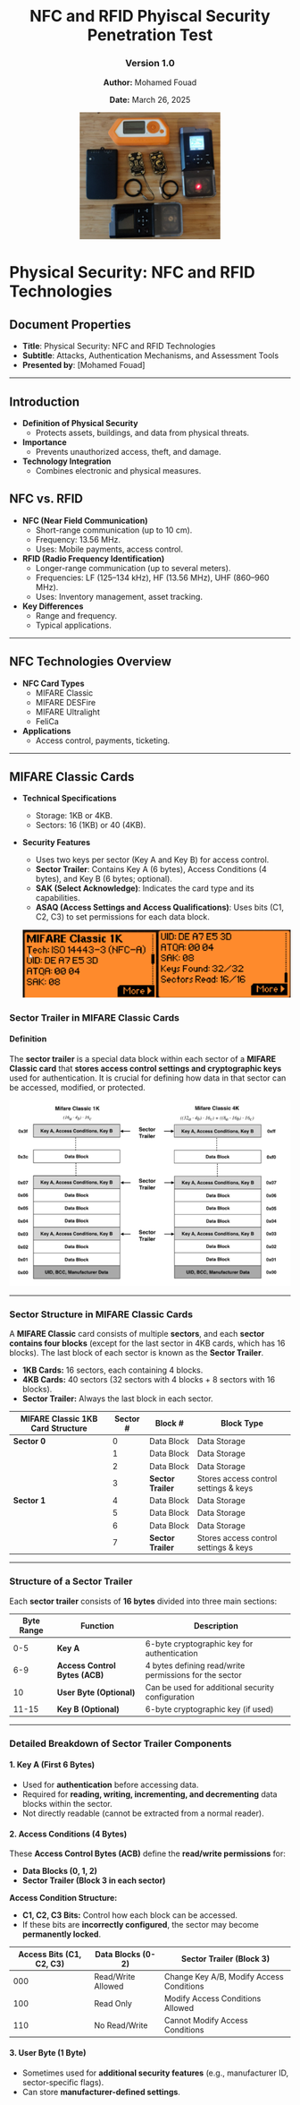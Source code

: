 <div style="text-align: center; margin-top: 200px;">
  <h1>NFC and RFID Phyiscal Security Penetration Test</h1>
  <h3>Version 1.0</h3>
  <p><strong>Author:</strong> Mohamed Fouad</p>
  <p><strong>Date:</strong> March 26, 2025</p>
  <img src="cover.png" alt="Cover Page Design" style="width: 50%; height: auto;"/>
</div>

<div style="page-break-after: always;"></div>

# Physical Security: NFC and RFID Technologies

## Document Properties
- **Title**: Physical Security: NFC and RFID Technologies  
- **Subtitle**: Attacks, Authentication Mechanisms, and Assessment Tools  
- **Presented by**: [Mohamed Fouad]

---

<div style="page-break-before: always;"></div>

## Introduction

- **Definition of Physical Security**
  - Protects assets, buildings, and data from physical threats.
- **Importance**
  - Prevents unauthorized access, theft, and damage.
- **Technology Integration**
  - Combines electronic and physical measures.

<div style="page-break-before: always;"></div>

## NFC vs. RFID

- **NFC (Near Field Communication)**
  - Short-range communication (up to 10 cm).
  - Frequency: 13.56 MHz.
  - Uses: Mobile payments, access control.
- **RFID (Radio Frequency Identification)**
  - Longer-range communication (up to several meters).
  - Frequencies: LF (125–134 kHz), HF (13.56 MHz), UHF (860–960 MHz).
  - Uses: Inventory management, asset tracking.
- **Key Differences**
  - Range and frequency.
  - Typical applications.

<div style="page-break-before: always;"></div>

---

## NFC Technologies Overview
- **NFC Card Types**
  - MIFARE Classic
  - MIFARE DESFire
  - MIFARE Ultralight
  - FeliCa
- **Applications**
  - Access control, payments, ticketing.
---

<div style="page-break-after: always;"></div>

## **MIFARE Classic Cards**

- **Technical Specifications**
  
  - Storage: 1KB or 4KB.
  - Sectors: 16 (1KB) or 40 (4KB).
- **Security Features**
  
  - Uses two keys per sector (Key A and Key B) for access control.
  - **Sector Trailer**: Contains Key A (6 bytes), Access Conditions (4 bytes), and Key B (6 bytes; optional).
  - **SAK (Select Acknowledge)**: Indicates the card type and its capabilities.
  - **ASAQ (Access Settings and Access Qualifications)**: Uses bits (C1, C2, C3) to set permissions for each data block.
  
  ![image-20250303115507903](mifare-card.png)

### Sector Trailer in MIFARE Classic Cards

#### Definition

The **sector trailer** is a special data block within each sector of a **MIFARE Classic card** that **stores access control settings and cryptographic keys** used for authentication. It is crucial for defining how data in that sector can be accessed, modified, or protected.

<img src="mifare-structure.png" alt="image-20250228095255577" style="zoom: 67%;" />

------

### Sector Structure in MIFARE Classic Cards

A **MIFARE Classic** card consists of multiple **sectors**, and each **sector contains four blocks** (except for the last sector in 4KB cards, which has 16 blocks). The last block of each sector is known as the **Sector Trailer**.

- **1KB Cards:** 16 sectors, each containing 4 blocks.
- **4KB Cards:** 40 sectors (32 sectors with 4 blocks + 8 sectors with 16 blocks).
- **Sector Trailer:** Always the last block in each sector.

| **MIFARE Classic 1KB Card Structure** | **Sector #** | **Block #**        | **Block Type**                        |
| ------------------------------------- | ------------ | ------------------ | ------------------------------------- |
| **Sector 0**                          | 0            | Data Block         | Data Storage                          |
|                                       | 1            | Data Block         | Data Storage                          |
|                                       | 2            | Data Block         | Data Storage                          |
|                                       | 3            | **Sector Trailer** | Stores access control settings & keys |
| **Sector 1**                          | 4            | Data Block         | Data Storage                          |
|                                       | 5            | Data Block         | Data Storage                          |
|                                       | 6            | Data Block         | Data Storage                          |
|                                       | 7            | **Sector Trailer** | Stores access control settings & keys |

------

<div style="page-break-before: always;"></div>

### Structure of a Sector Trailer

Each **sector trailer** consists of **16 bytes** divided into three main sections:

| **Byte Range** | **Function**                   | **Description**                                        |
| -------------- | ------------------------------ | ------------------------------------------------------ |
| 0-5            | **Key A**                      | 6-byte cryptographic key for authentication            |
| 6-9            | **Access Control Bytes (ACB)** | 4 bytes defining read/write permissions for the sector |
| 10             | **User Byte (Optional)**       | Can be used for additional security configuration      |
| 11-15          | **Key B (Optional)**           | 6-byte cryptographic key (if used)                     |

------

### Detailed Breakdown of Sector Trailer Components

#### 1. Key A (First 6 Bytes)

- Used for **authentication** before accessing data.
- Required for **reading, writing, incrementing, and decrementing** data blocks within the sector.
- Not directly readable (cannot be extracted from a normal reader).

#### 2. Access Conditions (4 Bytes)

These **Access Control Bytes (ACB)** define the **read/write permissions** for:

- **Data Blocks (0, 1, 2)**
- **Sector Trailer (Block 3 in each sector)**

**Access Condition Structure:**

- **C1, C2, C3 Bits:** Control how each block can be accessed.
- If these bits are **incorrectly configured**, the sector may become **permanently locked**.

| **Access Bits (C1, C2, C3)** | **Data Blocks (0-2)** | **Sector Trailer (Block 3)**             |
| ---------------------------- | --------------------- | ---------------------------------------- |
| 000                          | Read/Write Allowed    | Change Key A/B, Modify Access Conditions |
| 100                          | Read Only             | Modify Access Conditions Allowed         |
| 110                          | No Read/Write         | Cannot Modify Access Conditions          |

#### 3. User Byte (1 Byte)

- Sometimes used for **additional security features** (e.g., manufacturer ID, sector-specific flags).
- Can store **manufacturer-defined settings**.

#### 4. Key B (Last 6 Bytes)

- **Optional** (sometimes left empty).

- When used, Key B provides an additional level of security:

  - **If configured properly**, Key B allows different authentication levels for different user groups.
- In some cases, Key B may be used only for **writing permissions** (while Key A is used for reading).

------

### Sector Trailer Example (Hexadecimal Representation)

```
A0 A1 A2 A3 A4 A5  FF 07 80 69  00 00 00 00 00 00
```

**Breakdown:**

- **A0 A1 A2 A3 A4 A5** → Key A (6 bytes)
- **FF 07 80 69** → Access Condition Bytes
- **00** → User Byte
- **00 00 00 00 00 00** → Key B (6 bytes)

------

<div style="page-break-before: always;"></div>

#### Role of the Sector Trailer in Security

- **Defines who can read/write data blocks** in a sector.

- **Controls modifications to the access conditions** and encryption keys.

- **Prevents unauthorized access** if properly configured.

- **Can be exploited if weak encryption is used** (e.g., MIFARE Classic’s **CRYPTO1 weakness**).

- **Authentication Process (Step-by-Step)**
  1. **Sector Selection**: Reader selects a specific sector.
  2. **Authentication Request**: Reader sends an authentication command for that sector, specifying Key A or Key B.
  3. **Card Challenge**: Card responds with a random nonce.
  4. **Reader Response**: Reader encrypts the nonce with the designated key and sends the result.
  5. **Card Verification**: Card decrypts the reader’s response and compares it with its calculation.
  6. **Mutual Authentication**: Card sends its own encrypted nonce back to the reader.
  7. **Final Verification**: Reader verifies the card’s response to complete the authentication.
  
  
<div style="text-align: center;">
  <img src="auth-with-reader.png" alt="image-20250325142954365" style="zoom:50%;" />
</div>
  
  ```mermaid
  sequenceDiagram
      participant Card
      participant Reader
      Card->>Reader: Select Sector
      Reader->>Card: Authentication Request (Key A/B)
      Card-->>Reader: Random Nonce (Challenge)
      Reader->>Card: Encrypted Nonce (Response)
      Card-->>Card: Decrypt & Verify Nonce
      Card->>Reader: Encrypted Nonce (Challenge)
      Reader-->>Reader: Decrypt & Verify Nonce
      Reader->>Card: Authentication Successful
  ```
  
  
  
- **Weaknesses**
  - Vulnerable to attacks (e.g., DarkSide) due to weak CRYPTO1 encryption.
  
- **Use Cases**
  - Public transport, access control, loyalty programs.

#### Security Vulnerabilities in Sector Trailers

- Weak Encryption (CRYPTO1 Algorithm):
  - Susceptible to brute-force and cryptanalysis attacks (e.g., **DarkSide attack**).
- Key A Extraction with Tools (Proxmark3, Flipper Zero):
  - Tools can **extract Key A** if the access conditions are poorly set.
- Improperly Set Access Conditions:
  - If **access bits** are incorrectly configured, sectors may become **permanently locked** (data is unreadable or unwritable).
- Magic Cards (Gen1a, Gen4):
  - **Bypass standard authentication** by emulating sector trailers with **modifiable keys**.

---

<div style="page-break-after: always;"></div>

### Extracting MIFARE Classic Keys Using the MFKey32 Attack

### Introduction

The **MFKey32 attack** exploits vulnerabilities in the **Crypto-1 encryption algorithm** used by **MIFARE Classic NFC cards**. This method allows the recovery of authentication keys by analyzing nonce pairs exchanged during communication between the card and the reader.

<img src="C:\Users\Mohamed Fouad\AppData\Roaming\Typora\typora-user-images\image-20250324153730148.png" alt="image-20250324153730148" style="zoom:50%;" />

---

### Prerequisites

- **Flipper Zero device** with a **microSD card** installed.
- **Access to the target MIFARE Classic card** (optional but recommended for increased success rate).
- **Access to the reader** that interacts with the target card.

---

### Steps to Perform the MFKey32 Attack

#### 1. Read and Save the Target Card

- Navigate to **Main Menu → NFC → Read** on your Flipper Zero.
- **Scan the target MIFARE Classic card** to create a saved instance.

#### 2. Prepare Flipper Zero for Emulation

- After saving, go to Main Menu → NFC → Saved → [Name of the saved card] → Extract MF Keys

- Flipper Zero will now **emulate the saved card** and prepare to collect nonce pairs from the reader.

#### 3. Collect Nonce Pairs from the Reader

- **Tap** your Flipper Zero against the reader to initiate communication.
- **Observe** the screen as it displays the number of collected nonce pairs (aim for **10/10**).
- If the count doesn't increase:
- **Retry tapping** as some readers may require multiple attempts.
- Ensure the reader is actively attempting to authenticate the emulated card.

<img src="C:\Users\Mohamed Fouad\AppData\Roaming\Typora\typora-user-images\image-20250324154040541.png" alt="image-20250324154040541" style="zoom:50%;" />

#### 4. Save the Collected Nonce Pairs

- Once the required nonce pairs are collected, **press OK** to save the data to the microSD card.
- A confirmation message will display upon successful saving.

#### 5. Recover Keys from Nonce Data

- **Option A: Using Flipper Mobile App**

- **Synchronize** your Flipper Zero with the **Flipper Mobile App**.  

- Navigate to:

  ```
  Tools → Mfkey32 (Extract MF Keys)
  ```

- The app will process the nonce data and display the recovered keys.

- **Option B: Using Flipper Lab**

- **Connect** your Flipper Zero to a computer via **USB-C**.

- Open a browser and go to:

  ```
  lab.flipper.net
  ```

- Navigate to:

  ```
  NFC tools → GIVE ME THE KEYS
  ```

- The platform will process the data and reveal the extracted keys.

<img src="C:\Users\Mohamed Fouad\AppData\Roaming\Typora\typora-user-images\image-20250324154006072.png" alt="image-20250324154006072" style="zoom: 67%;" />

<div style="page-break-after: always;"></div>

# MIFARE Ultralight Cards

- **Technical Specifications**
  - Storage: 64 bytes (Ultralight) or 192 bytes (Ultralight C).
- **Security Features**
  - Standard Ultralight cards have minimal security (no full authentication).
  - Ultralight C may implement a basic 3DES-based authentication.
- **Authentication Process (Step-by-Step)**
  - **Standard Ultralight:**
    - Data is generally open; no authentication required.
  - **Ultralight C (if supported):**
    1. **Authentication Command**: Reader sends an authentication command.
    2. **Card Challenge**: Card returns a challenge nonce.
    3. **Reader Encryption**: Reader encrypts the nonce using the stored key.
    4. **Verification**: Card verifies the reader’s encrypted response.
- **Use Cases**
  - Single-use tickets, event management, low-cost transit.

![image-20250303115815342](C:\Users\Mohamed Fouad\AppData\Roaming\Typora\typora-user-images\image-20250303115815342.png)

---

## Memory Structure of MIFARE Ultralight Cards 

MIFARE Ultralight is a contactless smart card operating at 13.56 MHz, part of the MIFARE family from NXP Semiconductors. The memory structure is organized into **pages**, with each page containing **4 bytes** of data. The memory size and structure vary slightly depending on the specific version (e.g., Ultralight, Ultralight C, Ultralight EV1).

------

### MIFARE Ultralight Memory Structure (Standard Version)

The standard MIFARE Ultralight card has **512 bits (64 bytes)** of memory, organized into **16 pages**, each containing **4 bytes**.

### Memory Map

| Page | Byte 0      | Byte 1      | Byte 2      | Byte 3      | Description                               |
| :--- | :---------- | :---------- | :---------- | :---------- | :---------------------------------------- |
| 0    | SN0         | SN1         | SN2         | SN3         | Serial Number (UID)                       |
| 1    | SN4         | SN5         | SN6         | BCC0        | Serial Number (UID) and Check Byte        |
| 2    | Internal    | Internal    | Internal    | Internal    | Internal Use                              |
| 3    | Lock0       | Lock1       | OTP0        | OTP1        | Lock Bits and One-Time Programmable (OTP) |
| 4-15 | User Memory | User Memory | User Memory | User Memory | User Data                                 |

------

### Detailed Description

1. **Pages 0-1: Serial Number (UID)**
   - Page 0 and Page 1 contain the **7-byte serial number (UID)** of the card.
   - Byte 3 of Page 1 is the **check byte (BCC0)**, which is a checksum of the UID.
2. **Page 2: Internal Use**
   - Reserved for internal use by the card and is not accessible for user data.
3. **Page 3: Lock Bits and OTP**
   - **Byte 0 and Byte 1**: Lock bits to protect specific pages from being written.
   - **Byte 2 and Byte 3**: One-Time Programmable (OTP) bytes that can be written once and then locked.
4. **Pages 4-15: User Memory**
   - These pages are available for **user data storage**.
   - Each page can store **4 bytes** of data.

------

<div style="page-break-after: always;"></div>

## MIFARE Ultralight C and Ultralight EV1

The MIFARE Ultralight C and Ultralight EV1 versions have additional features and memory:

- **MIFARE Ultralight C**: 192 bytes of memory (48 pages) with **3DES encryption**.
- **MIFARE Ultralight EV1**: 144 bytes of memory (36 pages) with additional features like a **32-bit counter** and **password protection**.

------

### Memory Map for Ultralight EV1

| Page | Byte 0      | Byte 1      | Byte 2      | Byte 3      | Description                               |
| :--- | :---------- | :---------- | :---------- | :---------- | :---------------------------------------- |
| 0    | SN0         | SN1         | SN2         | SN3         | Serial Number (UID)                       |
| 1    | SN4         | SN5         | SN6         | BCC0        | Serial Number (UID) and Check Byte        |
| 2    | Internal    | Internal    | Internal    | Internal    | Internal Use                              |
| 3    | Lock0       | Lock1       | OTP0        | OTP1        | Lock Bits and One-Time Programmable (OTP) |
| 4-35 | User Memory | User Memory | User Memory | User Memory | User Data                                 |

------

### Additional Features in Ultralight EV1

- **32-bit Counter**: A counter that can be incremented but not decremented.
- **Password Protection**: A 32-bit password can be set to protect the memory from unauthorized writes.

---

<div style="page-break-after: always;"></div>

## Weaknesses of MIFARE Ultralight Cards

MIFARE Ultralight cards are designed as **low-cost NFC cards** primarily for **single-use applications** such as transit tickets and event passes. However, their **lightweight design and minimal security features** introduce several weaknesses.

------

### 1. Lack of Cryptographic Security

Unlike **MIFARE Classic** and **MIFARE DESFire**, **MIFARE Ultralight** (standard version) has **no built-in encryption** or authentication mechanism:

- **No cryptographic challenge-response system.**
- **No mutual authentication** between the reader and the card.
- **No secure key storage** (any stored data is readable by anyone with an NFC reader).

> 🚨 **Security Risk:** Since the card does not encrypt or authenticate its data, **any NFC-enabled smartphone or tool (e.g., Flipper Zero, Proxmark3) can read and clone it easily.**

------

### 2. Vulnerable to Cloning

Because **MIFARE Ultralight** does not require authentication before reading data:

- **Anyone can copy the card's contents and emulate it** using an NFC-enabled device.
- **Attackers can create duplicate cards** to gain unauthorized access to a system.

#### Example of Cloning Attack

- A transit card using MIFARE Ultralight **stores a balance in plaintext**.
- An attacker **reads the original balance** using a mobile phone or NFC tool.
- The attacker **restores the original balance** before tapping it on the payment terminal.
- This process is **repeated indefinitely**, leading to **fraudulent free rides**.

> 🔥 **Real-World Example:** Some early transit systems (e.g., older metro ticketing systems) using **MIFARE Ultralight** were exploited using this method.

------

### 3. No Secure Key Management

MIFARE Ultralight **lacks dedicated security keys** for controlling access:

- Unlike **MIFARE Classic** (which has Key A and Key B) and **MIFARE DESFire** (which uses AES/3DES keys), **Ultralight has no access control keys**.
- Any stored data is **openly accessible to anyone with an NFC reader**.
- **No authentication mechanism prevents unauthorized read/write operations.**

> ⚠️ **Risk:** This makes it possible to manipulate card data freely.

------

### 4. Limited Data Storage

MIFARE Ultralight has **very small storage capacity**:

- **Standard Ultralight:** **64 bytes** (only ~48 bytes available for user data).
- **Ultralight C:** **192 bytes** (slightly more storage, with 3DES authentication).

> **Limitation:** Due to the small size, it is not suitable for **complex applications** requiring multiple access credentials or user data.

------

### 5. No Write Protection for Critical Data

MIFARE Ultralight allows **rewriting of stored data** unless **write protection bits** are enabled:

- If **write protection is not configured properly**, an attacker can **modify stored data** (e.g., ticket validity, access permissions).
- **Critical information such as expiry dates, ticket balances, or user credentials can be altered.**

> 🚨 **Risk:** If an organization does not properly lock memory pages, attackers can modify card data, **bypassing expiration limits or adding unauthorized access**.

------

### 6. Lack of Anti-Tampering Mechanisms

- No **anti-replay** protection (an attacker can save and replay card data).
- No **hardware protection against physical attacks** (e.g., micro-probing to extract stored data).
- No **anti-counterfeiting features**, making it easy to produce fake Ultralight cards.

> 🚨 **Security Risk:** Attackers can **record card communications** and replay them later for unauthorized access.

------

### 7. MIFARE Ultralight C Has Only Basic 3DES Authentication

- MIFARE Ultralight C adds a 3DES-based authentication mechanism, but it is limited:
  - **No secure key storage** (keys are stored in standard EEPROM).
  - **Only one authentication key per card**, unlike **MIFARE DESFire**, which supports multiple keys.
  - **Still susceptible to brute-force attacks** if weak keys are used.

> 🔥 **Limitation:** **Ultralight C is more secure than standard Ultralight, but it is still weaker than MIFARE DESFire.**

------

### 8. Easily Exploited with Readily Available Tools

Because of its weak security:

- **NFC-enabled smartphones** can read and copy MIFARE Ultralight cards.
- Tools like Proxmark3, Flipper Zero, and Chameleon-Mini can:
  - Read and dump Ultralight card data.
  - Clone the card onto another blank Ultralight card or an emulation device.
  - Modify stored values and replay transactions.

> 🛑 **Real-World Exploit Example:** Some researchers have demonstrated how **Flipper Zero** can quickly **copy and replay MIFARE Ultralight cards** to gain unauthorized access to transit systems.

------

<div style="page-break-after: always;"></div>

## Comparison with More Secure Cards

| **Feature**                           | **MIFARE Ultralight** | **MIFARE Ultralight C** | **MIFARE Classic**      | **MIFARE DESFire**             |
| ------------------------------------- | --------------------- | ----------------------- | ----------------------- | ------------------------------ |
| **Storage Capacity**                  | 64 bytes              | 192 bytes               | 1KB or 4KB              | 2KB, 4KB, or 8KB               |
| **Encryption**                        | ❌ None                | 🔸 3DES (Basic)          | ❌ CRYPTO1 (Weak)        | ✅ AES/3DES (Strong)            |
| **Mutual Authentication**             | ❌ No                  | 🔸 Basic Authentication  | ❌ Uses weak CRYPTO1     | ✅ Secure Mutual Authentication |
| **Key Management**                    | ❌ No Keys             | 🔸 Single 3DES Key       | ✅ Keys A & B per sector | ✅ Multi-key support            |
| **Cloning Vulnerability**             | 🔴 High                | 🔸 Moderate              | 🔴 High (with Proxmark3) | 🟢 Low (Secure AES/3DES)        |
| **Protection Against Replay Attacks** | ❌ None                | 🔸 Weak                  | ❌ Weak CRYPTO1          | ✅ Strong (Nonce-based)         |

🔴 = **High risk** | 🔸 = **Moderate risk** | 🟢 = **Low risk**

------

## Mitigation Strategies for MIFARE Ultralight Weaknesses

Although **MIFARE Ultralight is inherently insecure**, some mitigations can reduce risk:

✅ **1. Enable Read/Write Protection:**

- Use **OTP (One-Time Programmable) bits** to lock memory pages from being overwritten.
- Prevent unauthorized modification of critical data.

✅ **2. Use MIFARE Ultralight C Instead of Standard Ultralight:**

- Ultralight C offers **basic 3DES authentication**, making it **slightly harder to clone**.

✅ **3. Implement Server-Side Validation:**

- Instead of relying on **stored card data**, implement **backend verification** to detect replay attacks.
- Example: Metro systems **should track ticket usage on a centralized server** rather than trusting the card alone.

✅ **4. Use Secure NFC Cards (MIFARE DESFire or FeliCa):**

- If security is critical, **migrate to MIFARE DESFire (AES encryption)** or **FeliCa (Sony’s secure NFC standard)**.

✅ **5. Regularly Audit NFC Access Systems:**

- Perform **penetration testing with tools like Proxmark3** to ensure that stored data is not easily manipulated.
- Use **Flipper Zero to check if unauthorized read access is possible**.

---

<div style="page-break-after: always;"></div>

# ISO 14443 Models and Differences

**ISO 14443** is a standard for proximity cards used in contactless smart card systems, such as NFC cards. It defines the communication protocols and interfaces for cards that communicate via radio frequency (RF) at 13.56 MHz.

The **ISO 14443** standard is divided into several parts, and the different models under this standard refer to specific types of card technologies based on their communication and encoding methods. Here's a breakdown of the different ISO 14443 models:

## 1. ISO 14443-3A (Type A)
- **Modulation**: Amplitude Shift Keying (ASK)
- **Communication**: This type uses the **Reader-to-Card** communication method called **Type A**.
- **Compatibility**: **MIFARE Classic** and **MIFARE Ultralight** cards are common examples of ISO 14443-3A cards.
- **Data Rate**: Usually up to 106 kbit/s.
- **Security**: Generally not very secure by modern standards (e.g., MIFARE Classic uses a weak encryption algorithm, which has been exploited in security assessments).
- **Usage**: It is commonly used for low-cost, short-range transactions like access control, public transport, and contactless payment.

## 2. ISO 14443-3B (Type B)
- **Modulation**: Binary Phase Shift Keying (BPSK)
- **Communication**: This is the **Type B** communication standard under ISO 14443.
- **Compatibility**: **FeliCa** and **ICODE** are examples of Type B cards.
- **Data Rate**: Similar to Type A, but can also go up to 848 kbit/s in some implementations.
- **Security**: Generally better than Type A in terms of security features, as some cards support stronger encryption mechanisms.
- **Usage**: Type B cards are often used in applications like secure payment systems, toll collection, and transit systems.

## 3. ISO 14443-4 (Type A and B)
- **Modulation**: This part deals with the **Protocol Layer** of the communication, focusing on the transport and session layers of communication (including error handling, and framing for the data).
- **Purpose**: This is important for defining the communication protocol after the initial contact and information exchange has been made between the reader and the card, and it helps to maintain error-free communication during the transaction.
- **Compatibility**: Both **Type A** and **Type B** cards are supported under ISO 14443-4, but the focus is more on how data is exchanged during communication rather than the physical characteristics of the card.

## Other Models Related to ISO 14443
### 1. ISO 14443-2 (Physical characteristics)
- Defines the physical characteristics of the contactless smart card, including size, shape, and the antenna required for the card to communicate with a reader.
  
### 2. ISO 14443-1 (Radio Frequency Power and Signal Interface)
- Defines the power and signal interface for the card, including how the card receives power from the reader and transmits data back.

## Differences Between the Models:
- **Modulation and Signal Encoding**: 
  - Type A uses **ASK** modulation, while Type B uses **BPSK** modulation. This leads to slight differences in how the cards communicate with readers.
  
- **Data Rate**: 
  - Both types typically operate at 106 kbit/s, but Type B can support higher data rates, particularly in specialized implementations.

- **Security**:
  - Type B tends to have more robust security features and supports higher encryption standards, while Type A cards (like MIFARE Classic) have been known to have vulnerabilities.
  
- **Card Types**:
  - **Type A** is typically used for low-cost cards with moderate security (e.g., MIFARE Classic, MIFARE Ultralight), while **Type B** cards are used for higher-security applications (e.g., FeliCa, ICODE).

<div style="page-break-after: always;"></div>

# MIFARE DESFire Cards

- **Technical Specifications**
  - Storage: 2KB, 4KB, or 8KB.
  - Features a flexible file system for multiple applications.
- **Security Features**
  - Supports AES and 3DES encryption.
  - Implements mutual authentication.
  
  ![image-20250326101909010](C:\Users\Mohamed Fouad\AppData\Roaming\Typora\typora-user-images\image-20250326101909010.png)

### 1. Introduction
MIFARE DESFire is a **high-security NFC card** developed by **NXP Semiconductors**, known for its **advanced encryption (AES/3DES)** and **flexible file system**. Unlike MIFARE Classic, DESFire uses a **true file-based structure** with **multi-application support**, making it ideal for **secure transactions, corporate access control, and transportation systems**.

MIFARE DESFire follows a **file system architecture**, unlike MIFARE Classic, which uses sectors and blocks. The **memory hierarchy consists of:**

1. **Master Application (AID 00 00 00)**
2. **Applications (AIDs – up to 28 per card)**
3. **Files (up to 32 per application)**

- **Authentication Process (Step-by-Step)**
  1. **Application Selection**: Reader selects the appropriate application on the card.
  2. **Authentication Initiation**: Reader sends an authentication command with a chosen key.
  3. **Card Challenge**: Card issues a random challenge.
  4. **Reader Encryption**: Reader encrypts the challenge with the secret key and sends the response.
  5. **Card Verification**: Card decrypts the response and verifies its correctness.
  6. **Mutual Challenge**: Card then sends its own encrypted challenge to the reader.
  7. **Final Verification**: Reader decrypts and verifies the card’s challenge.
  8. **Authentication Completion**: If both sides verify each other, authentication is successful.

![image-20250326104247288](C:\Users\Mohamed Fouad\AppData\Roaming\Typora\typora-user-images\image-20250326104247288.png)

```mermaid
sequenceDiagram
    participant Card
    participant Reader
Card->>Reader: Application Selection
Reader->>Card: Authentication Command (Chosen Key)
Card-->>Reader: Random Challenge
Reader->>Card: Encrypts Challenge & Sends Response
Card-->>Card: Decrypts & Verifies Response
Card->>Reader: Sends Encrypted Challenge
Reader-->>Reader: Decrypts & Verifies Challenge
Reader->>Card: Authentication Successful
```

- **Use Cases**

  - Secure payments, government IDs, corporate access control.

### Key Features of This Structure

- **Each application has its own access control settings.**
- **Files within applications can have different encryption levels (Plain, 3DES, AES).**
- **Up to 28 applications** can exist on a **single DESFire card**.
- **Each application can contain up to 32 files**.

---

### 2. Storage Capacities
MIFARE DESFire cards are available in multiple **storage options**:
- **DESFire EV1**: 2KB, 4KB, or 8KB EEPROM memory.
- **DESFire EV2**: 2KB, 4KB, 8KB, or 16KB (improved multi-application support).
- **DESFire EV3**: Newest version with enhanced security and additional storage.

## Comparison Table: EV1 vs EV2 vs EV3

| **Feature**            | **EV1**                  | **EV2**               | **EV3**                         |
| ---------------------- | ------------------------ | --------------------- | ------------------------------- |
| Security Certification | EAL4+                    | EAL5+                 | EAL5+                           |
| Number of Applications | Up to 28                 | Unlimited (by memory) | Unlimited (by memory)           |
| File Support           | Up to 32 per application | Same                  | Same                            |
| Secure Messaging       | No                       | Limited               | ✅ Full Secure Dynamic Messaging |
| Proximity Check        | No                       | ✅ Yes                 | ✅ Enhanced                      |
| Rolling Keys Support   | No                       | ✅ Yes                 | ✅ Yes                           |
| Transaction Timer      | No                       | No                    | ✅ Yes                           |
| Backward Compatibility | Legacy only              | EV1 and D40           | EV2, EV1, D40                   |

---

### 3. Memory Structure Overview (EV1, EV2, EV3)
Each DESFire card is structured as follows:
- **PICC (Card Root)**: The master controller and default application space.
- **Applications**: Identified by AIDs (Application IDs), each with their own keys and files.
- **Files**: Each application can contain multiple files with individual access rights.

---

#### DESFire EV1 – Application & Files
- Up to 28 Applications
- Each with up to 32 files
- File Types:
  - Standard Data File
  - Backup Data File
  - Value File
  - Linear Record File
  - Cyclic Record File
  
  
  
  ```mermaid
  sequenceDiagram
      participant Reader
      participant PICC
      participant AppA
      participant File1
  Reader->>PICC: SelectApplication (AID: 010203)
  PICC->>Reader: Acknowledged
  Reader->>AppA: Authenticate (KeyID)
  AppA->>Reader: Authentication OK
  Reader->>File1: ReadData (Offset, Length)
  File1->>Reader: Encrypted Data
  ```
> Notes:
>
> - EV1 supports up to 28 applications.
> - Max 32 files per app.
> - Uses AES/3DES for authentication.
> - No proximity check or secure messaging.
---

#### DESFire EV2 – Dynamic Applications

- Supports **rolling keys**, **proximity check**
- Unlimited applications (up to memory limit)
- Allows more flexible authentication schemes per app

```mermaid
sequenceDiagram
    participant Reader
    participant PICC
    participant AppB
    participant File2

    Reader->>PICC: SelectApplication (AID: 040506)
    PICC->>Reader: OK
    Reader->>AppB: ProximityCheck()
    AppB->>Reader: Passed
    Reader->>AppB: Authenticate (KeyID)
    AppB->>Reader: Mutual Auth (AES)
    Reader->>File2: ReadData
    File2->>Reader: Encrypted Payload

```
> 📝 Notes:
>
> - Supports **Proximity Check**.
> - Dynamic key rolling supported.
> - Still lacks Secure Messaging and Transaction Timers.
---

#### DESFire EV3 – Secure Messaging & Timers

- Adds **Secure Dynamic Messaging**
- **Transaction Timer** to prevent abuse
- Enhanced protection against relay attacks
- Designed for **high-security + mobility use cases**

```mermaid
sequenceDiagram
    participant Reader
    participant PICC
    participant AppC
    participant File3

    Reader->>PICC: SelectApplication (AID: 070809)
    PICC->>Reader: OK
    Reader->>AppC: ProximityCheck()
    AppC->>Reader: Passed
    Reader->>AppC: SecureDynamicAuth (KeyID)
    AppC->>Reader: Session Key Established
    Reader->>File3: ReadData (SDM)
    File3->>Reader: Encrypted + MACed Response

```

> 📝 Notes:
>
> - Adds **Secure Dynamic Messaging (SDM)**.
> - Uses **Session Keys** for encrypted communication.
> - Supports **Transaction Timers** and **SDM Read Counters**.
> - Best for modern security requirements (IoT, mobile access, etc.).

---

### 4. Applications (AID)
Each application is identified by a **3-byte AID (Application Identifier)**.
- The **Master Application (AID 00 00 00)** is always present and controls the creation and management of other applications.
- Applications are created using the `CreateApplication` command.
- Each application can be assigned **different keys** and **access rights**.

---

### 5. File Types
MIFARE DESFire supports **six different file types**, each suited for different use cases:

| **File Type**            | **Description**                                              |
| ------------------------ | ------------------------------------------------------------ |
| **Standard Data File**   | Stores general-purpose data (e.g., user credentials, configurations). |
| **Backup Data File**     | Same as standard, but with rollback protection (changes can be undone if power is lost). |
| **Value File**           | Stores a **32-bit signed integer**, used for **ticketing or prepaid balances** (supports credit/debit operations). |
| **Linear Record File**   | Stores data sequentially in a **log-like manner** (e.g., event logs, audit trails). |
| **Cyclic Record File**   | Similar to linear, but **overwrites old records** once the file is full (e.g., storing recent access events). |
| **Transaction MAC File** | Special cryptographic file to store Message Authentication Codes (MAC) for additional security. |

---

## 6. File Structure
Each file in a DESFire application has:
- **File ID (1 byte)**: Unique identifier (00h - 1Fh).
- **File Type (1 byte)**: Indicates one of the six file types.
- **File Size (1–3 bytes)**: Specifies storage size.
- **Access Rights (2 bytes)**: Defines read/write permissions.
- **Encryption Mode (Plain/3DES/AES)**.

### File Header Structure
| **Byte** | **Description**                                           |
| -------- | --------------------------------------------------------- |
| 0        | File ID (e.g., 0x01)                                      |
| 1        | File Type (e.g., 0x00 for Standard Data File)             |
| 2-4      | File Size (in bytes)                                      |
| 5-6      | Access Control Settings (Read, Write, Change Permissions) |
| 7        | Encryption Mode (Plain, MAC, 3DES, AES)                   |

---

## 7. Access Control & Security
Each **DESFire file** has **4 keys for access control**:
1. **Read Key** – Controls read access.
2. **Write Key** – Controls write access.
3. **Read & Write Key** – Required for modifying sensitive parameters.
4. **Change Key** – Allows modifying access control settings.

**Authentication Methods:**
- **DESFire EV1:** Supports **2-key and 3-key 3DES**, AES128.
- **DESFire EV2 & EV3:** Adds **AES-128, AES-192, and AES-256** support.

---

## 8. Advantages Over MIFARE Classic
| **Feature**                   | **MIFARE Classic**                               | **MIFARE DESFire**                                           |
| ----------------------------- | ------------------------------------------------ | ------------------------------------------------------------ |
| **Security**                  | Weak (CRYPTO1 encryption, vulnerable to attacks) | Strong (AES/3DES encryption, mutual authentication)          |
| **Memory Management**         | Fixed sectors & blocks                           | File-based system with flexible applications                 |
| **Multi-Application Support** | ❌ No                                             | ✅ Yes                                                        |
| **Access Control**            | Basic (Key A & B per sector)                     | Advanced (Custom keys per application and file)              |
| **Anti-Cloning Protection**   | ❌ No                                             | ✅ Yes (Uses cryptographic authentication)                    |
| **File Types**                | ❌ Limited                                        | ✅ 6 Types (Standard, Backup, Value, Record, Cyclic, Transaction MAC) |

---

## 9. Real-World Use Cases
MIFARE DESFire is used in **high-security applications**, including:
- **Public Transportation** 🚆 (e.g., Metro Cards, Bus Passes).
- **Access Control Systems** 🔐 (e.g., Employee Badges, Key Cards).
- **Secure Payments** 💳 (e.g., Tap-to-Pay Solutions).
- **Event Ticketing** 🎫 (e.g., Digital Entry Passes).
- **Campus & Corporate ID Cards** 🏢 (e.g., Universities, Companies).

---

# FeliCa Cards
**FeliCa** (short for **Felicity Card**) is a **contactless smart card system** developed by **Sony Corporation** in the 1990s. It is widely used in **Japan, Hong Kong, Singapore, Indonesia**, and other parts of Asia for **transit systems, electronic payments, and secure access control**.

FeliCa is compliant with **ISO/IEC 18092 (NFC)** standards and operates on a **13.56 MHz frequency**, similar to other NFC cards like MIFARE.

---

## Key Technical Specifications

| Feature               | Description                                                  |
| --------------------- | ------------------------------------------------------------ |
| **Standard**          | ISO/IEC 18092 (NFC)                                          |
| **Frequency**         | 13.56 MHz                                                    |
| **Data Rate**         | 212 kbps or 424 kbps (faster than typical MIFARE cards)      |
| **Communication**     | Half-duplex                                                  |
| **Memory**            | 1 KB – 32 KB (depending on model)                            |
| **Access Time**       | Typically < 0.1 seconds                                      |
| **Transaction Speed** | ~0.1 seconds (one of the fastest)                            |
| **Encryption**        | Proprietary encryption (by Sony)                             |
| **Authentication**    | Mutual authentication using shared keys                      |
| **Anti-collision**    | Supported                                                    |
| **Security**          | Secure element with internal logic, proprietary cryptography |
| **Power**             | Passive (powered by reader)                                  |

---

## Security Features

- **Proprietary encryption algorithms** (not public like AES or DES).
- **Mutual authentication** between the card and reader.
- **Key-based access control** per service.
- **Dynamic session keys** (used during communication).
- **MAC (Message Authentication Code)** for data integrity and origin verification.
- **Fast response** time helps prevent replay or relay attacks.

---

## Memory and Data Structure

- **Memory is divided into Services**, and each Service contains one or more **Blocks**.
- Each **Service** is defined by a **Service Code** (similar to AID in DESFire).
- Each **Block** is 16 bytes in size.
- **Max 256 services per card**.
- **Each read/write command** specifies a **Service Code List** and a **Block List**.

![image-20250326104918422](C:\Users\Mohamed Fouad\AppData\Roaming\Typora\typora-user-images\image-20250326104918422.png)

- **Security Features**
  - Uses proprietary encryption and authentication protocols.

- **Authentication Process (Step-by-Step)**
  1. **Polling Command**: Reader sends a polling command to detect nearby cards.
  2. **Card Response**: Card responds with its unique ID (IDm) and parameter (PMm).
  3. **Service Request**: Reader sends a service request with a specific service code.
  4. **Card Verification**: Card authenticates the request internally and responds with encrypted service data.
  5. **Mutual Authentication (if applicable)**: Additional challenge-response exchanges may occur.

  

  ```mermaid
  sequenceDiagram
      participant Card
      participant Reader
  Reader->>Card: Polling Command
  Card-->>Reader: Responds with IDm & PMm
  Reader->>Card: Service Request (Service Code)
  Card-->>Card: Internal Authentication & Validation
  Card->>Reader: Encrypted Service Data Response
  alt Mutual Authentication Required
      Reader->>Card: Challenge Request
      Card->>Reader: Encrypted Challenge Response
  end
  Reader->>Card: Authentication Successful
  ```

- **Use Cases**
  - Transit systems, electronic money, access control.

- ---

## Real-World Applications

  | Region        | Use Case                                  | System/Brand                  |
  | ------------- | ----------------------------------------- | ----------------------------- |
  | **Japan**     | Transit                                   | Suica, PASMO, ICOCA           |
  | **Hong Kong** | Transit + Payments                        | Octopus Card                  |
  | **Singapore** | Transit (legacy)                          | EZ-Link (replaced with CEPAS) |
  | **Indonesia** | e-Wallet / Transport                      | Brizzi, Flazz                 |
  | **Corporate** | Secure access cards                       | Office ID cards               |
  | **Mobile**    | Embedded in smartphones with FeliCa chips | Mobile Suica, Osaifu-Keitai   |

---

  ## FeliCa and Mobile NFC

  - FeliCa is supported on **select Android devices** with Sony/Sharp NFC chipsets.
  - **Apple Pay (Japan)** also uses FeliCa for transit and payments.
  - Some phones include **FeliCa Secure Element (SE)** hardware.

---

  ## FeliCa vs MIFARE Comparison

  | Feature               | **FeliCa**                                 | **MIFARE Classic/Ultralight**            |
  | --------------------- | ------------------------------------------ | ---------------------------------------- |
  | **Standard**          | ISO/IEC 18092 (NFC)                        | ISO/IEC 14443-A                          |
  | **Speed**             | 212 / 424 kbps                             | 106 kbps                                 |
  | **Authentication**    | Mutual (with session key)                  | Symmetric (fixed key per sector)         |
  | **Encryption**        | Proprietary (Sony)                         | CRYPTO1 (weak, MIFARE Classic)           |
  | **File System**       | Service + Block model                      | Sector/Block (Classic), Linear (DESFire) |
  | **Security**          | High (no known public vulnerabilities)     | Low (Classic), Moderate (Ultralight C)   |
  | **Regions Used**      | Asia-Pacific                               | Global                                   |
  | **Emulation Support** | Only via secure elements (e.g., mobile SE) | Easily cloned/emulated (Classic)         |

---

  ## Limitations & Challenges

  - **Proprietary encryption** = not open source or peer-reviewed.
  - **Limited reader availability outside Asia**.
  - **Difficult to clone or analyze** (from a pentester’s perspective).
  - **Emulation only works** on **phones with a FeliCa SE chip** (not all Androids/iPhones).

---

  ## Advantages

  - Extremely **fast transaction speed** (<0.1s).
  - **Secure hardware-backed storage**.
  - Robust **anti-cloning** and **anti-replay** protections.
  - Ideal for **transit**, **payments**, and **mobile NFC** applications.


---
## NFC and RFID Attacks
- **Types of Attacks**
  - **Eavesdropping**: Intercepting communication between tag and reader.
  - **Relay Attacks**: Extending communication range to trick systems.
  - **Skimming**: Illegally capturing data from a card.
  - **Man-in-the-middle**: Intercepting and possibly altering communication.
- **Examples**
  - **DarkSide Attack**: Exploits vulnerabilities in MIFARE Classic.
  - **Proxmark3 Relay Attack**: Used to clone RFID tags.
- **Impact**
  - Can compromise security and enable unauthorized access.

### NFC Relay Attack Explained

An **NFC relay attack** exploits the proximity-based technology of NFC to relay NFC signals from a victim's card to a malicious device. The attack uses an intermediary (typically an infected Android phone) to capture the data from a victim's NFC-enabled payment card and send it to an attacker’s device (like a smartphone or another NFC reader). The attacker then uses this data to carry out unauthorized actions, such as withdrawing money from ATMs.

### How the Relay Attack Attack Works

1. **Victim’s Device Compromise**: The victim installs a malicious app unknowingly through a phishing attack (often disguised as a legitimate app).
2. **Data Capture**: The compromised Android phone captures NFC data from the victim's payment card.
3. **Data Relay**: The captured NFC data is relayed through the victim’s phone to an attacker’s device.
4. **ATM Transaction**: The attacker uses the data to emulate the victim's card and withdraw money from an ATM.

The attackers used the **NGate malware** to facilitate this NFC relay. This malware intercepts the NFC traffic, relays it to an attacker’s device, and enables unauthorized ATM withdrawals.

```mermaid
sequenceDiagram
    participant Card as Victim's Card
    participant VictimPhone as Victim's Phone (Malware Installed)
    participant AttackerPhone as Attacker's Phone
    participant ATM as ATM Machine

    Card->>VictimPhone: NFC Data Captured
    VictimPhone->>AttackerPhone: Relay NFC Data
    AttackerPhone->>ATM: Emulate Card and Request Withdrawal
    ATM->>AttackerPhone: Approve Transaction
```



---

# Unlocking Password-Protected NFC Cards Using Flipper Zero

Flipper Zero provides a method to extract passwords from NFC readers in order to unlock password-protected NFC cards like **MIFARE Ultralight** and **NTAG** series. This is achieved by emulating the card and capturing the password used by the reader.

<img src="C:\Users\Mohamed Fouad\AppData\Roaming\Typora\typora-user-images\image-20250327092512178.png" alt="image-20250327092512178" style="zoom:50%;" />

## Procedure: Capturing Password from Reader

1. **Read and Save the Card**

   - Use the Flipper Zero to scan and save the NFC card.
   - Navigate: `Main Menu -> NFC -> Read`

2. **Initiate Unlock Process**

   - Go to the saved card: `Main Menu -> NFC -> Saved -> [Card's Name] -> Unlock`

3. **Select Unlock with Reader**

   - Choose `Unlock with Reader`

4. **Emulate the Card**

   - Place the Flipper Zero near the NFC reader. It will emulate the card and trigger the reader to send the password.

5. **Capture the Password**

   - Flipper intercepts the password during authentication. Once captured, press `Continue`.

   <img src="C:\Users\Mohamed Fouad\AppData\Roaming\Typora\typora-user-images\image-20250327092700826.png" alt="image-20250327092700826" style="zoom:50%;" />

6. **Read the Card Again**

   - Hold the original NFC card to the Flipper. Now it can access the previously locked pages.

   <img src="C:\Users\Mohamed Fouad\AppData\Roaming\Typora\typora-user-images\image-20250327092750862.png" alt="image-20250327092750862" style="zoom:50%;" />

7. **Save the Unlocked Data**

   - After successful reading, press `Save`, give the card a name, and store it.

<img src="C:\Users\Mohamed Fouad\AppData\Roaming\Typora\typora-user-images\image-20250327092820994.png" alt="image-20250327092820994" style="zoom:50%;" />

## Technical Analysis

- **Authentication Mechanism:**
  - Cards like MIFARE Ultralight/NTAG use a 32-bit password for page-level protection.
  - This password is transmitted **in plaintext** from the reader to the card.
- **Why This Works:**
  - When Flipper emulates a protected card, it **records the password** sent by the reader, since there’s no encryption.
  - This works on readers that automatically try to unlock protected cards upon detection.
- **Security Limitations:**
  - Many of these cards lack brute-force protection or encryption on the password exchange.
  - Some cards may lock after several wrong password attempts — be cautious.

---

# **Physical Security Assessment Tools**

## 1. Proxmark3
A powerful RFID research tool capable of reading, writing, sniffing, and emulating both low-frequency (125kHz) and high-frequency (13.56MHz) cards. It supports advanced attacks on RFID systems and is widely used in security testing and academic research.

<img src="C:\Users\Mohamed Fouad\AppData\Roaming\Typora\typora-user-images\image-20250325145135870.png" alt="image-20250325145135870" style="zoom:67%;" />

---

## 2. Flipper Zero
A multi-tool for pentesters and hardware hackers that can interact with RFID, NFC, Bluetooth, IR, and other wireless protocols. It can read and emulate various RFID/NFC tags, making it ideal for testing physical access systems on the go.

<img src="C:\Users\Mohamed Fouad\AppData\Roaming\Typora\typora-user-images\image-20250325145054824.png" alt="image-20250325145054824" style="zoom:67%;" />

---

## 3. Chameleon Mini 
An advanced RFID emulator that supports emulation and cloning of various contactless cards, such as MIFARE Classic. Ideal for security researchers and red teamers, it can simulate legitimate cards to test access control systems and perform replay attacks.

<img src="C:\Users\Mohamed Fouad\AppData\Roaming\Typora\typora-user-images\image-20250325145315519.png" alt="image-20250325145315519" style="zoom: 50%;" />

---

## 4. Tastic RFID Thief   
A covert, long-range RFID badge scanner built using an Arduino and a Proxmark antenna. Commonly used for surreptitious collection of RFID card data from a distance, making it useful for physical security assessments and red teaming operations.

<img src="C:\Users\Mohamed Fouad\AppData\Roaming\Typora\typora-user-images\image-20250325145629800.png" alt="image-20250325145629800" style="zoom:67%;" />

---

## 5. Keysy 
A user-friendly handheld cloning device for low-frequency (125kHz) RFID badges, including HID Prox. It can store up to four card profiles, allowing quick switching and emulation without complex configuration.

<img src="C:\Users\Mohamed Fouad\AppData\Roaming\Typora\typora-user-images\image-20250325145825184.png" alt="image-20250325145825184" style="zoom: 50%;" />

---

## 6. RFIDler
An open-source RFID reader/writer tool supporting a wide range of low-frequency tags. Useful for research, decoding, and cloning of proprietary RFID badge systems, especially in environments where flexibility and scriptability are needed.

<img src="C:\Users\Mohamed Fouad\AppData\Roaming\Typora\typora-user-images\image-20250325150709176.png" alt="image-20250325150709176" style="zoom:50%;" />

---

## 7. NexPCB RFID Reader/Writer 
A low-cost, general-purpose RFID tool suitable for reading and writing common cards like EM4100 or HID. It's a great entry-level device for testing, cloning, or educational use in RFID research.

---

## 8. ACR122U 
A popular NFC reader/writer compatible with ISO 14443 Type A and B cards. Frequently used for reading and emulating MIFARE Classic and other NFC tags. Widely supported by various tools and libraries, including LibNFC.

<img src="C:\Users\Mohamed Fouad\AppData\Roaming\Typora\typora-user-images\image-20250326105907644.png" alt="image-20250326105907644" style="zoom:50%;" />

---

## 9. HydraBus 
A multi-purpose hardware hacking tool that supports various protocols including RFID, SPI, I2C, and UART. It enables RFID sniffing, replay attacks, and communication debugging, making it a favorite among embedded security researchers.

<img src="C:\Users\Mohamed Fouad\AppData\Roaming\Typora\typora-user-images\image-20250326105641119.png" alt="image-20250326105641119" style="zoom:50%;" />

---

## 10. iCopy-X  
A high-end, fully automated RFID cloning device tailored for professional use. It supports a wide range of cards and attacks (including MIFARE Classic, UID changeable cards, and magic cards) with an intuitive touchscreen interface and scriptable features.

<img src="C:\Users\Mohamed Fouad\AppData\Roaming\Typora\typora-user-images\image-20250326110132825.png" alt="image-20250326110132825" style="zoom:50%;" />

---

# Magic NFC Cards – Gen1a vs Gen4 Detailed Specs Brief

Magic cards are used primarily in **penetration testing** and **red team operations** to **emulate, clone, or manipulate MIFARE Classic cards**, especially where security testing involves weak cryptography like **CRYPTO1**.

- **Types**

  - **Gen1a**: Basic cloning capabilities.

  <img src="C:\Users\Mohamed Fouad\AppData\Roaming\Typora\typora-user-images\image-20250324150636757.png" alt="image-20250324150636757" style="zoom:50%;" />

  - **Gen4**: Advanced emulation with shadow modes.

  <img src="C:\Users\Mohamed Fouad\AppData\Roaming\Typora\typora-user-images\image-20250324150615825.png" alt="image-20250324150615825" style="zoom:50%;" />

- **Capabilities**

  - Cloning and emulating various NFC/RFID cards.

- **Role in Penetration Testing**

  - Test and bypass security mechanisms.

## Purpose

These cards are designed to:
- **Bypass UID locking**
- **Allow rewriting of sector trailers**
- **Facilitate rapid cloning of legitimate MIFARE Classic 1K cards**
- **Support emulation and shadow mode (Gen4)**

---

## Magic Gen1a (Classic 1K Clone)

### Overview
Magic Gen1a is a **basic MIFARE Classic 1K clone** that mimics the functionality of real MIFARE cards but removes certain manufacturer protections.

<img src="C:\Users\Mohamed Fouad\AppData\Roaming\Typora\typora-user-images\image-20250324152408032.png" alt="image-20250324152408032" style="zoom:50%;" />

### Technical Specifications

| Field                 | Specification                            |
| --------------------- | ---------------------------------------- |
| **Memory Size**       | 1KB (16 sectors, 4 blocks per sector)    |
| **UID Size**          | 4 bytes (editable)                       |
| **Block Size**        | 16 bytes                                 |
| **Total Blocks**      | 64                                       |
| **Authentication**    | CRYPTO1 (simulated)                      |
| **Sector Trailer**    | Writable (Keys A/B, access bits)         |
| **UID Writable**      | ✅ Yes (can write UID multiple times)     |
| **Anti-collision**    | Supported (ISO 14443A-3)                 |
| **Backdoor Commands** | ✅ Supported (for writing to UID sector)  |
| **EEPROM Write Lock** | ❌ Not enforced (unlike genuine cards)    |
| **Power Source**      | Passive (contactless, powered by reader) |

### Key Features
- Can be **cloned using Proxmark3 or Flipper Zero**
- **No crypto required** to access or modify sectors
- Allows full rewriting of **sector trailers and UID**
- Ideal for **duplicating weak MIFARE Classic cards**
- **Cannot emulate**, only usable as physical card

### Common Use Cases
- Cloning low-security MIFARE Classic cards
- Bypassing access systems that rely only on UID or static sector data
- Simulating replay attacks or ticket cloning

---

## Magic Gen4 (Advanced Emulation & Shadow Modes)

### Overview
Magic Gen4 is a **newer generation of magic cards** that supports **advanced emulation**, **configurable shadow modes**, and **dynamic behavior**, making it extremely useful for **stealthy bypasses and complex testing**.

<img src="C:\Users\Mohamed Fouad\AppData\Roaming\Typora\typora-user-images\image-20250324152450227.png" alt="image-20250324152450227" style="zoom:50%;" />

### Technical Specifications

| Field                    | Specification                         |
| ------------------------ | ------------------------------------- |
| **Memory Size**          | 1KB (16 sectors, 4 blocks per sector) |
| **UID Size**             | 4 bytes (editable)                    |
| **Block Size**           | 16 bytes                              |
| **Total Blocks**         | 64                                    |
| **Authentication**       | Simulated CRYPTO1                     |
| **Sector Trailer**       | Writable & Emulated                   |
| **UID Writable**         | ✅ Yes (multiple times)                |
| **Anti-collision**       | Supported                             |
| **Backdoor Commands**    | ✅ Supported                           |
| **Shadow Modes**         | ✅ Pre-write, Restore, Disable, Split  |
| **Emulation Capable**    | ✅ Yes (on compatible readers/tools)   |
| **Firmware Upgradeable** | ✅ (on some versions)                  |

### Key Features
- Supports **real-time emulation** of card responses
- **Shadow modes** allow:
  - `Pre-write`: Inject expected trailer responses
  - `Restore`: Roll back data after reader modification
  - `Disable`: Lock or hide sectors
  - `Split`: Present different identities to different readers
- Highly customizable behavior
- Works with tools like **Proxmark3 RDV4**, **Chameleon Ultra**, **Flipper Zero (partial)**

### Common Use Cases
- **Advanced red teaming** and **bypass testing**
- **Stealthy persistence** in access systems
- **Simulating multiple card profiles**
- **Avoiding detection during cloning/modification**

---

### Comparison Table

| Feature / Spec              | **Gen1a**                          | **Gen4**                                                    |
| --------------------------- | ---------------------------------- | ----------------------------------------------------------- |
| **Memory Size**             | 1KB                                | 1KB                                                         |
| **UID Rewriting**           | ✅ Yes                              | ✅ Yes                                                       |
| **Emulation Support**       | ❌ No                               | ✅ Yes                                                       |
| **Sector Trailer Writable** | ✅ Yes                              | ✅ Yes                                                       |
| **Backdoor Commands**       | ✅ Yes                              | ✅ Yes                                                       |
| **Shadow Mode Support**     | ❌ No                               | ✅ Pre-write, Restore, Disable, Split                        |
| **Multi-ID Simulation**     | ❌ No                               | ✅ Yes                                                       |
| **Hardware Required**       | Basic NFC tool , Flipper Zero      | Advanced tool (Flipper Zero and Proxmark3 RDV4 recommended) |
| **Use Case**                | Simple cloning                     | Advanced bypass, stealth, and red team testing              |
| **Ideal For**               | Basic cloning of MIFARE Classic 1K | Stealth attacks, emulation, adaptive behavior               |

---

# **Shadow Modes in Magic Gen4 Cards – Detailed Explanation with Examples**

## Introduction

Magic Gen4 cards introduce **Shadow Modes**, allowing advanced **cloning, emulation, and bypass techniques** for NFC security assessments. These modes **manipulate authentication responses and card behavior dynamically**, making it harder for security systems to detect cloned cards.

<img src="C:\Users\Mohamed Fouad\AppData\Roaming\Typora\typora-user-images\image-20250324152736098.png" alt="image-20250324152736098" style="zoom:50%;" />

---

## 1. Pre-Write Mode

### Overview

**Pre-Write Mode** preloads authentication responses before the reader queries the card. This allows the card to **immediately respond with expected authentication values**, bypassing encryption validation.

### How It Works

- The Magic Gen4 card **pre-stores** the expected **sector trailer (Key A, Access Bits, Key B)**.
- When the reader **requests sector authentication**, the card **instantly provides the expected response**.
- This tricks the reader into believing it is communicating with a legitimate card.

### Example Use Case

📌 **Cloning an Access Control Card**

1. Extract sector trailers from a valid MIFARE Classic card.
2. Store these **pre-loaded authentication values** on the Magic Gen4 card.
3. When scanned, the cloned card **immediately sends the correct authentication response**.
4. **Result:** The reader **grants access** without performing real authentication.

### Security Implications

⚠️ **Vulnerable Systems:**  

- Older MIFARE Classic readers that **only check sector trailer values** instead of verifying encryption.

---

## 2. Restore Mode

### Overview

**Restore Mode** **reverts** any modifications made by the reader **back to a pre-defined state**. This prevents **detection of unauthorized modifications**.

### How It Works

- When a **reader modifies card data**, the change is **stored in temporary memory**.
- Once the session ends, the **Magic Gen4 card restores the original state**.
- This allows **continuous reuse of expired or modified cards**.

### Example Use Case

📌 **Bypassing a Transit System Balance Deduction**

1. Clone a **MIFARE Classic transit card**.
2. When tapped, the balance **reduces normally**.
3. After the transaction, the card **restores the previous balance**.
4. ✅ **Result:** The user can **reuse the same balance indefinitely**.

### Security Implications

⚠️ **Vulnerable Systems:**  

- Public transportation or **prepaid ticketing systems** that **rely solely on stored card data** instead of a backend server.

---

## 3. Disable Mode

### Overview

**Disable Mode** prevents access to specific **sectors** of the card, forcing readers to **skip authentication attempts**.

### How It Works

- The card is **configured to return an error** when authentication is requested for selected sectors.
- Some readers will **ignore locked sectors**, allowing partial authentication to succeed.

### Example Use Case

📌 **Bypassing Partial Authentication Checks**

1. Clone a MIFARE Classic access card **without all sector keys**.
2. Disable the **sectors with missing Key B**.
3. Some readers **skip failed authentications and proceed with available data**.
4. **Result:** The cloned card **works despite missing authentication data**.

### Security Implications

⚠️ **Vulnerable Systems:**  

- Access control systems that allow **partial authentication success**.

---

## 4. Split Mode

### Overview

**Split Mode** enables the card to **respond with different UIDs and data sets** depending on the reader.

### How It Works

- The Magic Gen4 card **stores multiple card configurations**.
- When scanned, the card **switches its behavior** based on the **reader ID or request pattern**.
- This is useful for **mimicking multiple different NFC cards**.

### Example Use Case

📌 **One Card, Two Different Identities**

1. **At work**, the card **responds as an employee badge**.
2. **At the metro**, the card behaves as metro access gate.

- **Examples**
  - Using **Pre-write Mode** to ensure that the sector trailer is preloaded with cloned keys.
  - Activating **Restore Mode** to recover from an unintended data modification during a test.
  - Enabling **Disable Mode** to temporarily shut down a non-essential sector.
  - Applying **Split Mode** to emulate two distinct card profiles simultaneously.

---

## Case Study
- **Scenario**
  - Assessment of a corporate access control system.
- **Tools Used**
  - Flipper Zero and Proxmark3.
- **Outcome**
  - Identification of vulnerabilities.
  - Implementation of security improvements.

---

